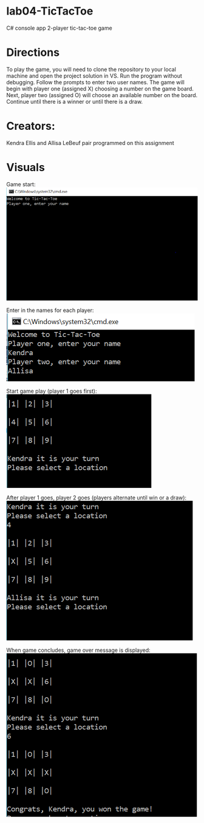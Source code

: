 # lab04-TicTacToe
C# console app 2-player tic-tac-toe game

# Directions
To play the game, you will need to clone the repository to your local machine and open the project solution in VS. Run the program without debugging. Follow the prompts to enter two user names. The game will begin with player one (assigned X) choosing a number on the game board. Next, player two (assigned O) will choose an available number on the board. Continue until there is a winner or until there is a draw.

# Creators:
Kendra Ellis and Allisa LeBeuf pair programmed on this assignment

# Visuals
Game start:
![Initializing Game](assets/gameStart.PNG)

Enter in the names for each player:
![Enter Player Name](assets/enterNames.PNG)

Start game play (player 1 goes first):
![Start Game](assets/startGamePlay.PNG)

After player 1 goes, player 2 goes (players alternate until win or a draw):
![Player Two Turn](assets/firstTurnDone.PNG)

When game concludes, game over message is displayed:
![Game Over](assets/gameOver.PNG)
